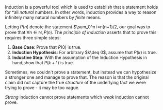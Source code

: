 Induction is a powerful tool which is used to establish that a statement holds for *all *natural* numbers. In other words, induction provides a way to reason infinitely many natural numbers by *finite* means.  

Letting $P(n)$ denote the statement $\sum_0^n i=n(n+1)/2, our goal was to prove that $\forall n\in \mathbb{N} , P(n)$. The *principle of induction* asserts that to prove this requires three simple steps:  
1. **Base Case**: Prove that $P(0)$ is true.  
2. **Induction Hypothesis**: For arbitrary $k\deq 0$, assume that $P(k)$ is true.  
3. **Inductive Step**: With the assumption of the Induction Hypothesis in hand,show that $P(k+1)$ is true.  

Sometimes, we couldn't prove a statement, but instead we can hypothesize a stronger one and manage to prove that. The reason is that the original claim did not capture the true *structure* of the underlying fact we were trying to prove - it may be too vague.  

*Strong* induction cannot prove statements which *weak* induction cannot prove.  
